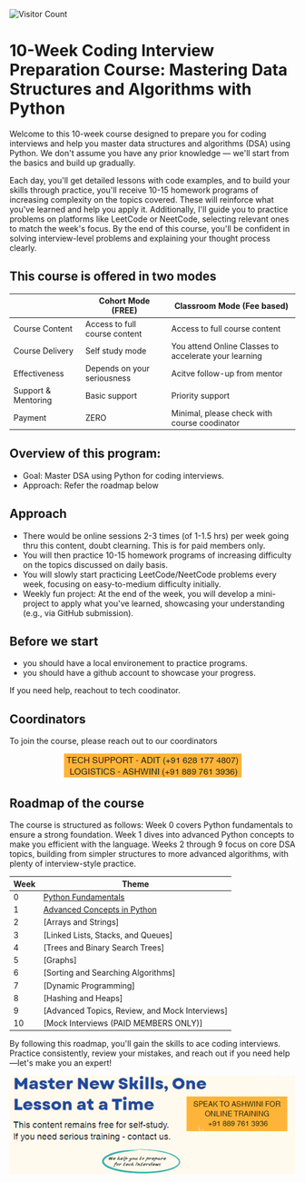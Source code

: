 ![Visitor Count](https://visitor-badge.laobi.icu/badge?page_id=simplifylearning101.dsa_with_python)

# 10-Week Coding Interview Preparation Course: Mastering Data Structures and Algorithms with Python

Welcome to this 10-week course designed to prepare you for coding interviews and help you master data structures and algorithms (DSA) using Python. We don't assume you have any prior knowledge — we'll start from the basics and build up gradually.

Each day, you'll get detailed lessons with code examples, and to build your skills through practice, you'll receive 10-15 homework programs of increasing complexity on the topics covered. These will reinforce what you've learned and help you apply it. Additionally, I'll guide you to practice problems on platforms like LeetCode or NeetCode, selecting relevant ones to match the week's focus. By the end of this course, you'll be confident in solving interview-level problems and explaining your thought process clearly.

## This course is offered in two modes
|   | Cohort Mode (FREE)  | Classroom Mode (Fee based)  |
|---|---|---|
| Course Content | Access to full course content | Access to full course content |
| Course Delivery | Self study mode | You attend Online Classes to accelerate your learning |
| Effectiveness  | Depends on your seriousness | Acitve follow-up from mentor |
| Support & Mentoring  | Basic support | Priority support |
| Payment | ZERO | Minimal, please check with course coodinator |

## Overview of this program:

- Goal: Master DSA using Python for coding interviews.
- Approach: Refer the roadmap below

## Approach
- There would be online sessions 2-3 times (of 1-1.5 hrs) per week going thru this content, doubt clearning. This is for paid members only.
- You will then practice 10-15 homework programs of increasing difficulty on the topics discussed on daily basis. 
- You will slowly start practicing LeetCode/NeetCode problems every week, focusing on easy-to-medium difficulty initially.
- Weekly fun project: At the end of the week, you will develop a mini-project to apply what you've learned, showcasing your understanding (e.g., via GitHub submission). 

## Before we start
- you should have a local environement to practice programs. 
- you should have a github account to showcase your progress.

If you need help, reachout to tech coodinator.

## Coordinators
To join the course, please reach out to our coordinators 
<div align="center">
  <img src="static/support1.png" alt="Support Image">
</div>


## Roadmap of the course
The course is structured as follows: Week 0 covers Python fundamentals to ensure a strong foundation. Week 1 dives into advanced Python concepts to make you efficient with the language. Weeks 2 through 9 focus on core DSA topics, building from simpler structures to more advanced algorithms, with plenty of interview-style practice.

| Week | Theme | 
|---|---|
| 0 | [Python Fundamentals](Week0%20Python%20Fundamentals/README.markdown) |
| 1 | [Advanced Concepts in Python](Week1%20Advanced%20Python/README.markdown) |
| 2 | [Arrays and Strings] |
| 3 | [Linked Lists, Stacks, and Queues] |
| 4 | [Trees and Binary Search Trees] |
| 5 | [Graphs] |
| 6 | [Sorting and Searching Algorithms] |
| 7 | [Dynamic Programming] |
| 8 | [Hashing and Heaps] |
| 9 | [Advanced Topics, Review, and Mock Interviews] |
| 10 | [Mock Interviews (PAID MEMBERS ONLY)] |


By following this roadmap, you'll gain the skills to ace coding interviews. Practice consistently, review your mistakes, and reach out if you need help—let's make you an expert!

<div align="center">
  <img src="static/banner.png" alt="Banner Image">
</div>